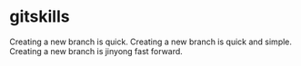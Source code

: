 # gitskills
Creating a new branch is quick.
Creating a new branch is quick and simple.
Creating a new branch is jinyong fast forward.
